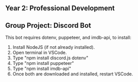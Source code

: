 ## Year 2: Professional Development
## Group Project: Discord Bot

This bot requires dotenv, puppeteer, and imdb-api, to install:

1. Install NodeJS (if not already installed).
2. Open terminal in VSCode.
3. Type "npm install discord.js dotenv"
4. Type "npm install puppeteer"
5. Type "npm install imdb-api"
6. Once both are downloaded and installed, restart VSCode.
